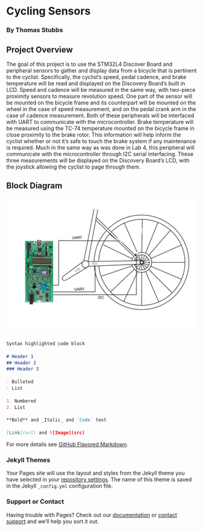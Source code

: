 # Cycling Sensors
### By Thomas Stubbs

## Project Overview
The goal of this project is to use the STM32L4 Discover Board and peripheral sensors to gather and display data from a bicycle that is pertinent to the cyclist. Specifically, the cyclist’s speed, pedal cadence, and brake temperature will be read and displayed on the Discovery Board’s built in LCD. 
Speed and cadence will be measured in the same way, with two-piece proximity sensors to measure revolution speed. One part of the sensor will be mounted on the bicycle frame and its counterpart will be mounted on the wheel in the case of speed measurement, and on the pedal crank arm in the case of cadence measurement. Both of these peripherals will be interfaced with UART to communicate with the microcontroller.
Brake temperature will be measured using the TC-74 temperature mounted on the bicycle frame in close proximity to the brake rotor. This information will help inform the cyclist whether or not it’s safe to touch the brake system if any maintenance is required. Much in the same way as was done in Lab 4, this peripheral will communicate with the microcontroller through I2C serial interfacing.
These three measurements will be displayed on the Discovery Board’s LCD, with the joystick allowing the cyclist to page through them.

## Block Diagram
![Block Diagram](/images/CyclingSensorsBlockDiagram.jpeg)

```markdown
Syntax highlighted code block

# Header 1
## Header 2
### Header 3

- Bulleted
- List

1. Numbered
2. List

**Bold** and _Italic_ and `Code` text

[Link](url) and ![Image](src)
```

For more details see [GitHub Flavored Markdown](https://guides.github.com/features/mastering-markdown/).

### Jekyll Themes

Your Pages site will use the layout and styles from the Jekyll theme you have selected in your [repository settings](https://github.com/stubbshub/ECE153B_Final_Project/settings). The name of this theme is saved in the Jekyll `_config.yml` configuration file.

### Support or Contact

Having trouble with Pages? Check out our [documentation](https://docs.github.com/categories/github-pages-basics/) or [contact support](https://support.github.com/contact) and we’ll help you sort it out.
